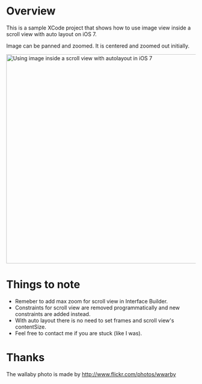# Overview

This is a sample XCode project that shows how to use image view inside a scroll view with auto layout on iOS 7.

Image can be panned and zoomed. It is centered and zoomed out initially.

<img src='https://raw.github.com/evgenyneu/ios-imagescroll/master/image_scroll.png' width='556' alt='Using image inside a scroll view with autolayout in iOS 7'>

# Things to note

* Remeber to add max zoom for scroll view in Interface Builder.
* Constraints for scroll view are removed programmatically and new constraints are added instead.
* With auto layout there is no need to set frames and scroll view's contentSize.
* Feel free to contact me if you are stuck (like I was).

# Thanks

The wallaby photo is made by http://www.flickr.com/photos/wwarby

